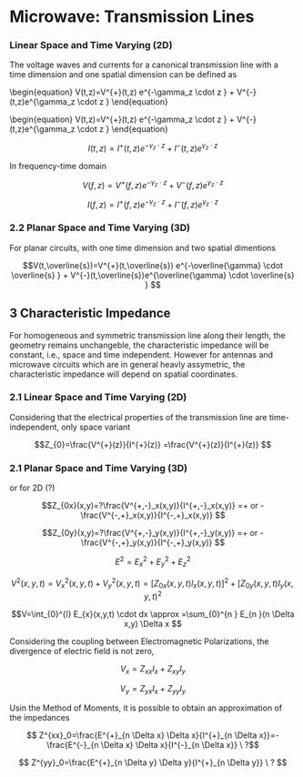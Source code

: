 
# Microwave: Transmission Lines

###  Linear Space and Time Varying (2D)
The voltage waves and currents for a canonical transmission line with a time dimension and one spatial dimension can be defined as

\begin{equation}
V(t,z)=V^{+}(t,z) e^{-\gamma_z \cdot z } + V^{-}(t,z)e^{\gamma_z \cdot z }
\end{equation}

\begin{equation}
V(t,z)=V^{+}(t,z) e^{-\gamma_z \cdot z } + V^{-}(t,z)e^{\gamma_z \cdot z } 
\end{equation}

$$I(t,z)=I^{+}(t,z) e^{-\gamma_z \cdot z } + I^{-}(t,z)e^{\gamma_z \cdot z } $$

In frequency-time domain

$$V(f,z)=V^{+}(f,z) e^{-\gamma_z \cdot z } + V^{-}(f,z)e^{\gamma_z \cdot z } $$

$$I(f,z)=I^{+}(f,z) e^{-\gamma_z \cdot z } + I^{-}(f,z)e^{\gamma_z \cdot z } $$

### 2.2 Planar Space and Time Varying (3D)

For  planar circuits, with one time dimension and two spatial dimentions

$$V(t,\overline{s})=V^{+}(t,\overline{s}) e^{-\overline{\gamma} \cdot \overline{s} } + V^{-}(t,\overline{s})e^{\overline{\gamma} \cdot \overline{s} } $$


## 3 Characteristic Impedance
For homogeneous and symmetric transmission line along their length, the geometry remains unchangeble, the characteristic impedance will be constant, i.e., space and time independent. However for antennas and microwave circuits which are in general heavly assymetric, the characteristic impedance will depend on spatial coordinates.

### 2.1 Linear Space and Time Varying (2D)

Considering that the electrical properties of the transmission line are time-independent, only space variant

$$Z_{0}=\frac{V^{+}(z)}{I^{+}(z)} =\frac{V^{+}(z)}{I^{+}(z)} $$


### 2.1 Planar Space and Time Varying (3D)

or for 2D (?)

$$Z_{0x}(x,y)=?\frac{V^{+,-}_x(x,y)}{I^{+,-}_x(x,y)} =+ or - \frac{V^{-,+}_x(x,y)}{I^{-,+}_x(x,y)} $$

$$Z_{0y}(x,y)=?\frac{V^{+,-}_y(x,y)}{I^{+,-}_y(x,y)} =+ or - \frac{V^{-,+}_y(x,y)}{I^{-,+}_y(x,y)} $$


$$E^2=E_{x}^2+E_{y}^2+E_{z}^2$$

$$V^2(x,y,t)=V_{x}^2(x,y,t)+V_{y}^2(x,y,t)=[Z_{0x}(x,y,t)I_{x}(x,y,t)]^2+[Z_{0y}(x,y,t)I_{y}(x,y,t)^2$$

$$V=\int_{0}^{l} E_{x}(x,y,t) \cdot dx \approx =\sum_{0}^{n } E_{n }(n \Delta x,y) \Delta x $$

Considering the coupling between Electromagnetic Polarizations, the divergence of electric field is not zero,


$$V_x=Z_{xx}I_x +Z_{xy}I_{y}$$

$$V_y=Z_{yx}I_x +Z_{yy}I_{y}$$


Usin the Method of Moments, it is possible to obtain an approximation of the impedances

$$ Z^{xx}_0=\frac{E^{+}_{n \Delta x} \Delta x}{I^{+}_{n \Delta x}}=-\frac{E^{-}_{n \Delta x} \Delta x}{I^{-}_{n \Delta x}}  \ ?$$


$$ Z^{yy}_0=\frac{E^{+}_{n \Delta y} \Delta y}{I^{+}_{n \Delta y}} \ ? $$



